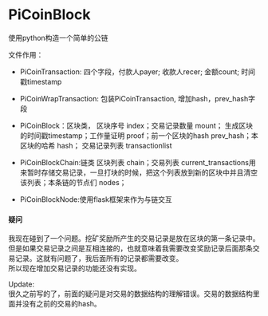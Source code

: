 # PiCoinBlock
使用python构造一个简单的公链

文件作用：

- PiCoinTransaction: 
四个字段，付款人payer; 收款人recer; 金额count; 时间戳timestamp

- PiCoinWrapTransaction:
包装PiCoinTransaction, 增加hash，prev_hash字段

- PiCoinBlock：区块类，
区块序号 index；交易记录数量 mount； 生成区块的时间戳timestamp；工作量证明 proof；前一个区块的hash prev_hash；本区块的哈希 hash； 交易记录列表 transactionlist 

- PiCoinBlockChain:链类
区块列表  chain；交易列表 current_transactions用来暂时存储交易记录，一旦打块的时候，把这个列表放到新的区块中并且清空该列表；本条链的节点们  nodes；

- PiCoinBlockNode:使用flask框架来作为与链交互


#### 疑问
我现在碰到了一个问题。挖矿奖励所产生的交易记录是放在区块的第一条记录中。但是如果交易记录之间是互相连接的，也就意味着我需要改变奖励记录后面那条交易记录。这就有问题了，我后面所有的记录都需要改变。<br/>
所以现在增加交易记录的功能还没有实现。 

Update: <br/>
很久之前写的了，前面的疑问是对交易的数据结构的理解错误。交易的数据结构里面并没有之前的交易的hash。